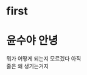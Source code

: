 # first
<!DOCTYPE html>
<html lang="ko">
<head>
    <meta charset="UTF-8">
    <meta http-equiv="X-UA-Compatible" content="IE=edge">
    <meta name="viewport" content="width=device-width, initial-scale=1.0">
    <title>.</title>
</head>
<body>
    <h1>윤수야 안녕</h1>
    뭐가 어떻게 되는지 모르겠다 아직<br>
    줄은 왜 생기는거지
</body>
</html>
